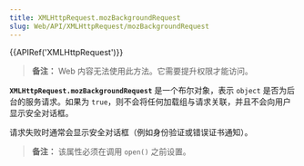 ```yaml
---
title: XMLHttpRequest.mozBackgroundRequest
slug: Web/API/XMLHttpRequest/mozBackgroundRequest
---
```


{{APIRef('XMLHttpRequest')}}

> **备注：** Web 内容无法使用此方法。它需要提升权限才能访问。

**`XMLHttpRequest.mozBackgroundRequest`** 是一个布尔对象，表示 `object` 是否为后台的服务请求。如果为 `true`，则不会将任何加载组与请求关联，并且不会向用户显示安全对话框。

请求失败时通常会显示安全对话框（例如身份验证或错误证书通知）。

> **备注：** 该属性必须在调用 `open()` 之前设置。
